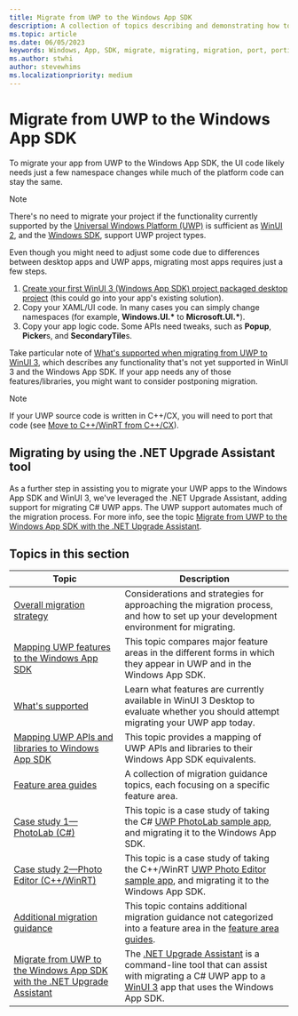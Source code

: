 ```yaml
---
title: Migrate from UWP to the Windows App SDK
description: A collection of topics describing and demonstrating how to migrate your Universal Windows Platform (UWP) application to the Windows App SDK.
ms.topic: article
ms.date: 06/05/2023
keywords: Windows, App, SDK, migrate, migrating, migration, port, porting, overview, hybrid crt, hybrid, crt
ms.author: stwhi
author: stevewhims
ms.localizationpriority: medium
---
```


# Migrate from UWP to the Windows App SDK

To migrate your app from UWP to the Windows App SDK, the UI code likely needs just a few namespace changes while much of the platform code can stay the same.

> [!NOTE]
> There's no need to migrate your project if the functionality currently supported by the [Universal Windows Platform (UWP)](/windows/uwp/) is sufficient as [WinUI 2](../../winui/winui2/index.md), and the [Windows SDK](https://developer.microsoft.com/windows/downloads/windows-sdk/), support UWP project types.

Even though you might need to adjust some code due to differences between desktop apps and UWP apps, migrating most apps requires just a few steps.

1. [Create your first WinUI 3 (Windows App SDK) project packaged desktop project](../../winui/winui3/create-your-first-winui3-app.md) (this could go into your app's existing solution).
2. Copy your XAML/UI code. In many cases you can simply change namespaces (for example, **Windows.UI.\*** to **Microsoft.UI.\***).
3. Copy your app logic code. Some APIs need tweaks, such as **Popup**, **Picker**s, and **SecondaryTile**s.

Take particular note of [What's supported when migrating from UWP to WinUI 3](what-is-supported.md), which describes any functionality that's not yet supported in WinUI 3 and the Windows App SDK. If your app needs any of those features/libraries, you might want to consider postponing migration.

> [!NOTE]
> If your UWP source code is written in C++/CX, you will need to port that code (see [Move to C++/WinRT from C++/CX](/windows/uwp/cpp-and-winrt-apis/move-to-winrt-from-cx)).

## Migrating by using the .NET Upgrade Assistant tool

As a further step in assisting you to migrate your UWP apps to the Windows App SDK and WinUI 3, we've leveraged the .NET Upgrade Assistant, adding support for migrating C# UWP apps. The UWP support automates much of the migration process. For more info, see the topic [Migrate from UWP to the Windows App SDK with the .NET Upgrade Assistant](upgrade-assistant.md).

## Topics in this section

| Topic | Description |
| - | - |
| [Overall migration strategy](overall-migration-strategy.md) | Considerations and strategies for approaching the migration process, and how to set up your development environment for migrating. |
| [Mapping UWP features to the Windows App SDK](feature-mapping-table.md) | This topic compares major feature areas in the different forms in which they appear in UWP and in the Windows App SDK. |
| [What's supported](what-is-supported.md) | Learn what features are currently available in WinUI 3 Desktop to evaluate whether you should attempt migrating your UWP app today. |
| [Mapping UWP APIs and libraries to Windows App SDK](api-mapping-table.md) | This topic provides a mapping of UWP APIs and libraries to their Windows App SDK equivalents. |
| [Feature area guides](guides/feature-area-guides-ovw.md) | A collection of migration guidance topics, each focusing on a specific feature area. |
| [Case study 1—PhotoLab (C#)](case-study-1.md) | This topic is a case study of taking the C# [UWP PhotoLab sample app](/samples/microsoft/windows-appsample-photo-lab/photolab-sample/), and migrating it to the Windows App SDK. |
| [Case study 2—Photo Editor (C++/WinRT)](case-study-2.md) | This topic is a case study of taking the C++/WinRT [UWP Photo Editor sample app](/samples/microsoft/windows-appsample-photo-editor/photo-editor-cwinrt-sample-application/), and migrating it to the Windows App SDK. |
| [Additional migration guidance](misc-info.md) | This topic contains additional migration guidance not categorized into a feature area in the [feature area guides](guides/feature-area-guides-ovw.md). |
| [Migrate from UWP to the Windows App SDK with the .NET Upgrade Assistant](upgrade-assistant.md) | The [.NET Upgrade Assistant](/dotnet/core/porting/upgrade-assistant-overview) is a command-line tool that can assist with migrating a C# UWP app to a [WinUI 3](../../winui/index.md) app that uses the Windows App SDK. |
